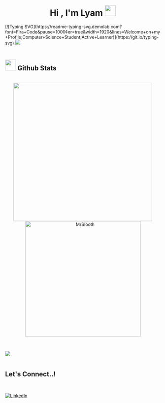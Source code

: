 
<h1 align="center"><b>Hi , I'm Lyam </b><img src="https://media.giphy.com/media/hvRJCLFzcasrR4ia7z/giphy.gif" width="35"></h1>
[![Typing SVG](https://readme-typing-svg.demolab.com?font=Fira+Code&pause=1000&center=true&width=1920&lines=Welcome+on+my+Profile;Computer+Science+Student;Active+Learner)](https://git.io/typing-svg)
<img src="https://user-images.githubusercontent.com/73097560/115834477-dbab4500-a447-11eb-908a-139a6edaec5c.gif"><br><br>

## <img src="https://media.giphy.com/media/iY8CRBdQXODJSCERIr/giphy.gif" width="35"><b> Github Stats </b>
<br>

<div align="center">

<a href="https://github.com/1yam">
  <img src="https://github-readme-stats.vercel.app/api?username=1yam&include_all_commits=true&count_private=true&show_icons=true&line_height=20&title_color=7A7ADB&icon_color=2234AE&text_color=D3D3D3&bg_color=0,000000,130F40" width="450"/>
  <br>
  <img src="https://github-readme-stats.vercel.app/api/top-langs?username=1yam&show_icons=true&locale=en&layout=compact&line_height=20&title_color=7A7ADB&icon_color=2234AE&text_color=D3D3D3&bg_color=0,000000,130F40" width="375"  alt="MrSIooth"/>

</a>
</div>

<br>
<br>

<img src="https://user-images.githubusercontent.com/73097560/115834477-dbab4500-a447-11eb-908a-139a6edaec5c.gif"><br><br>


## <b> Let's Connect..!</b>
<br>
<div align='left'>

[![LinkedIn](https://img.shields.io/badge/linkedin-%230077B5.svg?style=for-the-badge&logo=linkedin&logoColor=white)](https://www.linkedin.com/in/lyam-gom%C3%A8s-59107226a/)
